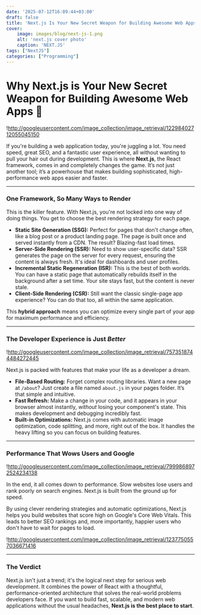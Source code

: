 ```yaml
---
date: '2025-07-12T16:09:44+03:00'
draft: false
title: 'Next.js Is Your New Secret Weapon for Building Awesome Web Apps'
cover:
    image: images/blog/next-js-1.png
    alt: 'next.js cover photo'
    caption: 'NEXT.JS'
tags: ["NextJS"]
categories: ["Programming"]
---
```


# Why Next.js is Your New Secret Weapon for Building Awesome Web Apps 🚀

!http://googleusercontent.com/image_collection/image_retrieval/12298402712055045150

If you're building a web application today, you're juggling a lot. You need speed, great SEO, and a fantastic user experience, all without wanting to pull your hair out during development. This is where **Next.js**, the React framework, comes in and completely changes the game. It’s not just another tool; it’s a powerhouse that makes building sophisticated, high-performance web apps easier and faster.

---

### One Framework, So Many Ways to Render

This is the killer feature. With Next.js, you're not locked into one way of doing things. You get to choose the best rendering strategy for each page.

* **Static Site Generation (SSG):** Perfect for pages that don't change often, like a blog post or a product landing page. The page is built once and served instantly from a CDN. The result? Blazing-fast load times.
* **Server-Side Rendering (SSR):** Need to show user-specific data? SSR generates the page on the server for every request, ensuring the content is always fresh. It's ideal for dashboards and user profiles.
* **Incremental Static Regeneration (ISR):** This is the best of both worlds. You can have a static page that automatically rebuilds itself in the background after a set time. Your site stays fast, but the content is never stale.
* **Client-Side Rendering (CSR):** Still want the classic single-page app experience? You can do that too, all within the same application.

This **hybrid approach** means you can optimize every single part of your app for maximum performance and efficiency.

---

### The Developer Experience is Just *Better*

!http://googleusercontent.com/image_collection/image_retrieval/7573518744484272445

Next.js is packed with features that make your life as a developer a dream.

* **File-Based Routing:** Forget complex routing libraries. Want a new page at `/about`? Just create a file named `about.js` in your pages folder. It’s that simple and intuitive.
* **Fast Refresh:** Make a change in your code, and it appears in your browser almost instantly, *without* losing your component's state. This makes development and debugging incredibly fast.
* **Built-in Optimizations:** Next.js comes with automatic image optimization, code splitting, and more, right out of the box. It handles the heavy lifting so you can focus on building features.

---

### Performance That Wows Users and Google

!http://googleusercontent.com/image_collection/image_retrieval/7999868972524234138

In the end, it all comes down to performance. Slow websites lose users and rank poorly on search engines. Next.js is built from the ground up for speed.

By using clever rendering strategies and automatic optimizations, Next.js helps you build websites that score high on Google's Core Web Vitals. This leads to better SEO rankings and, more importantly, happier users who don't have to wait for pages to load.

!http://googleusercontent.com/image_collection/image_retrieval/1237750557036671416

---

### The Verdict

Next.js isn't just a trend; it's the logical next step for serious web development. It combines the power of React with a thoughtful, performance-oriented architecture that solves the real-world problems developers face. If you want to build fast, scalable, and modern web applications without the usual headaches, **Next.js is the best place to start**.